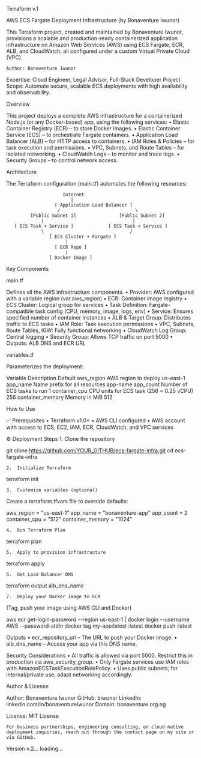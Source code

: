 Terraform v.1

AWS ECS Fargate Deployment Infrastructure (by Bonaventure Iwunor)

This Terraform project, created and maintained by Bonaventure Iwunor, provisions a scalable and production-ready containerized application infrastructure on Amazon Web Services (AWS) using ECS Fargate, ECR, ALB, and CloudWatch, all configured under a custom Virtual Private Cloud (VPC).

	Author: Bonaventure Iwunor
Expertise: Cloud Engineer, Legal Advisor, Full-Stack Developer
Project Scope: Automate secure, scalable ECS deployments with high availability and observability.

Overview

This project deploys a complete AWS infrastructure for a containerized Node.js (or any Docker-based) app, using the following services:
	•	Elastic Container Registry (ECR) – to store Docker images.
	•	Elastic Container Service (ECS) – to orchestrate Fargate containers.
	•	Application Load Balancer (ALB) – for HTTP access to containers.
	•	IAM Roles & Policies – for task execution and permissions.
	•	VPC, Subnets, and Route Tables – for isolated networking.
	•	CloudWatch Logs – to monitor and trace logs.
	•	Security Groups – to control network access.

Architecture

The Terraform configuration (main.tf) automates the following resources:

                         Internet
                            |
                      [ Application Load Balancer ]
                       /                            \
             [Public Subnet 1]                [Public Subnet 2]
                 |                                 |
       [ ECS Task + Service ]             [ ECS Task + Service ]
                 \                                /
                    [ ECS Cluster + Fargate ]
                          |
                      [ ECR Repo ]
                          |
                    [ Docker Image ]

Key Components

main.tf

Defines all the AWS infrastructure components.
	•	Provider: AWS configured with a variable region (var.aws_region)
	•	ECR: Container image registry
	•	ECS Cluster: Logical group for services
	•	Task Definition: Fargate-compatible task config (CPU, memory, image, logs, env)
	•	Service: Ensures specified number of container instances
	•	ALB & Target Group: Distributes traffic to ECS tasks
	•	IAM Role: Task execution permissions
	•	VPC, Subnets, Route Tables, IGW: Fully functional networking
	•	CloudWatch Log Group: Central logging
	•	Security Group: Allows TCP traffic on port 5000
	•	Outputs: ALB DNS and ECR URL

variables.tf

Parameterizes the deployment:

Variable	Description	Default
aws_region	AWS region to deploy	us-east-1
app_name	Name prefix for all resources	app-name
app_count	Number of ECS tasks to run	1
container_cpu	CPU units for ECS task (256 = 0.25 vCPU)	256
container_memory	Memory in MiB	512

How to Use

✅ Prerequisites
	•	Terraform v1.0+
	•	AWS CLI configured
	•	AWS account with access to ECS, EC2, IAM, ECR, CloudWatch, and VPC services

⚙️ Deployment Steps
	1.	Clone the repository

git clone https://github.com/YOUR_GITHUB/ecs-fargate-infra.git
cd ecs-fargate-infra


	2.	Initialize Terraform

terraform init


	3.	Customize variables (optional)
Create a terraform.tfvars file to override defaults:

aws_region     = "us-east-1"
app_name       = "bonaventure-app"
app_count      = 2
container_cpu  = "512"
container_memory = "1024"


	4.	Run Terraform Plan

terraform plan


	5.	Apply to provision infrastructure

terraform apply


	6.	Get Load Balancer DNS

terraform output alb_dns_name


	7.	Deploy your Docker image to ECR
(Tag, push your image using AWS CLI and Docker)

aws ecr get-login-password --region us-east-1 | docker login --username AWS --password-stdin <ecr-url>
docker tag my-app:latest <ecr-url>:latest
docker push <ecr-url>:latest

Outputs
	•	ecr_repository_url – The URL to push your Docker image.
	•	alb_dns_name – Access your app via this DNS name.

Security Considerations
	•	All traffic is allowed via port 5000. Restrict this in production via aws_security_group.
	•	Only Fargate services use IAM roles with AmazonECSTaskExecutionRolePolicy.
	•	Uses public subnets; for internal/private use, adapt networking accordingly.

Author & License

Author: Bonaventure Iwunor
GitHub: biwunor
LinkedIn: linkedin.com/in/bonaventureiwunor
Domain: bonaventure.org.ng

License: MIT License

	For business partnerships, engineering consulting, or cloud-native deployment inquiries, reach out through the contact page on my site or via GitHub.


Version v.2... loading...
